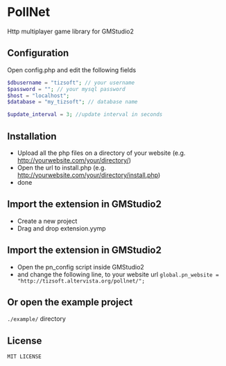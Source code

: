 PollNet
=====================
Http multiplayer game library for GMStudio2


## Configuration
Open config.php and edit the following fields
```php
$dbusername = "tizsoft"; // your username
$password = ""; // your mysql password
$host = "localhost";
$database = "my_tizsoft"; // database name

$update_interval = 3; //update interval in seconds
```
## Installation

* Upload all the php files on a directory of your website (e.g. http://yourwebsite.com/your/directory/)
* Open the url to install.php (e.g. http://yourwebsite.com/your/directory/install.php)
* done
  
## Import the extension in GMStudio2
* Create a new project
* Drag and drop extension.yymp  


## Import the extension in GMStudio2
* Open the pn_config script inside GMStudio2
* and change the following line, to your website url
`global.pn_website = "http://tizsoft.altervista.org/pollnet/";`


## Or open the example project
`./example/` directory

License
--------

    MIT LICENSE
